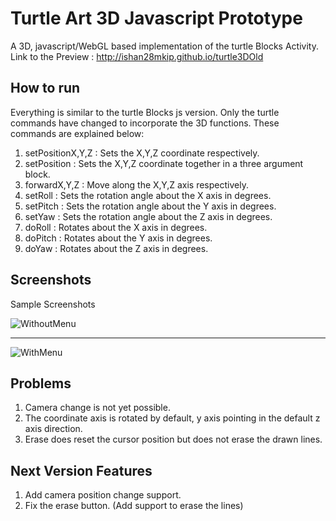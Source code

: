 Turtle Art 3D Javascript Prototype
==================================
A 3D, javascript/WebGL based implementation of the turtle Blocks Activity.
Link to the Preview : http://ishan28mkip.github.io/turtle3DOld

How to run
----------
Everything is similar to the turtle Blocks js version. Only the turtle commands have changed to incorporate the
3D functions. These commands are explained below:

1. setPositionX,Y,Z : Sets the X,Y,Z coordinate respectively.
1. setPosition : Sets the X,Y,Z coordinate together in a three argument block.
1. forwardX,Y,Z : Move along the X,Y,Z axis respectively.
1. setRoll : Sets the rotation angle about the X axis in degrees.
1. setPitch : Sets the rotation angle about the Y axis in degrees.
1. setYaw : Sets the rotation angle about the Z axis in degrees.
1. doRoll : Rotates about the X axis in degrees.
1. doPitch : Rotates about the Y axis in degrees.
1. doYaw : Rotates about the Z axis in degrees.


Screenshots
-----------

Sample Screenshots

![WithoutMenu](http://i.imgur.com/F4ki8Vj.png)

---

![WithMenu](http://i.imgur.com/dOBo9Gg.png)


Problems
--------

1. Camera change is not yet possible.
1. The coordinate axis is rotated by default, y axis pointing in the default z axis direction.
1. Erase does reset the cursor position but does not erase the drawn lines.


Next Version Features
----------------------
1. Add camera position change support.
1. Fix the erase button. (Add support to erase the lines)

